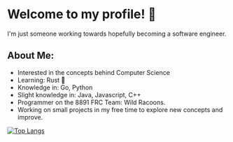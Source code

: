# Welcome to my profile! 👋

I'm just someone working towards hopefully becoming a software engineer.

## About Me:<br/>
- Interested in the concepts behind Computer Science
- Learning: Rust 🦀
- Knowledge in: Go, Python
- Slight knowledge in: Java, Javascript, C++
- Programmer on the 8891 FRC Team: Wild Racoons.
- Working on small projects in my free time to explore new concepts and improve.
    
[![Top Langs](https://github-readme-stats.vercel.app/api/top-langs/?username=Jibble330&theme=dracula)](https://github.com/anuraghazra/github-readme-stats)
